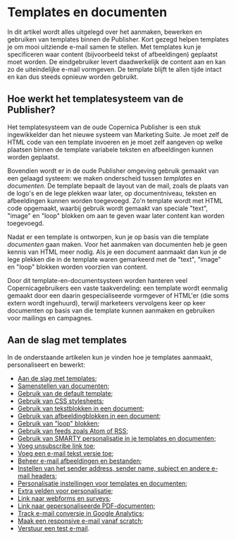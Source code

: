 # Templates en documenten

In dit artikel wordt alles uitgelegd over het aanmaken, bewerken en gebruiken
van templates binnen de Publisher. Kort gezegd helpen templates je om 
mooi uitziende e-mail samen te stellen. Met templates kun je specificeren waar
content (bijvoorbeeld tekst of afbeeldingen) geplaatst moet worden. De eindgebruiker
levert daadwerkelijk de content aan en kan zo de uiteindelijke e-mail vormgeven.
De template blijft te allen tijde intact en kan dus steeds opnieuw worden gebruikt.


## Hoe werkt het templatesysteem van de Publisher?

Het templatesysteem van de oude Copernica Publisher is een stuk ingewikkelder
dan het nieuwe systeem van Marketing Suite. Je moet zelf de HTML code van een
template invoeren en je moet zelf aangeven op welke plaatsen binnen de 
template variabele teksten en afbeeldingen kunnen worden geplaatst.

Bovendien wordt er in de oude Publisher omgeving gebruik gemaakt van een 
gelaagd systeem: we maken onderscheid tussen *templates* en 
*documenten*. De template bepaalt de layout van de mail, zoals de plaats van 
de logo's en de lege plekken waar later, op documentniveau, teksten en 
afbeeldingen kunnen worden toegevoegd. Zo'n template wordt met HTML code 
opgemaakt, waarbij gebruik wordt gemaakt van speciale "text", "image" en 
"loop" blokken om aan te geven waar later content kan worden toegevoegd.

Nadat er een template is ontworpen, kun je op basis van die template 
*documenten* gaan maken. Voor het aanmaken van documenten heb je geen kennis 
van HTML meer nodig. Als je een document aanmaakt dan kun je de lege plekken 
die in de template waren gemarkeerd met de "text", "image" en "loop" blokken
worden voorzien van content.

Door dit template-en-documentsysteen worden hanteren veel Copernicagebruikers
een vaste taakverdeling: een template wordt eenmalig gemaakt door een
daarin gespecialiseerde vormgever of HTML'er (die soms extern wordt ingehuurd),
terwijl marketeers vervolgens keer op keer documenten op basis van die 
template kunnen aanmaken en gebruiken voor mailings en campagnes.


## Aan de slag met templates

In de onderstaande artikelen kun je vinden hoe je templates aanmaakt, personaliseert
en bewerkt:

* [Aan de slag met templates](./getting-started-building-email-templates);
* [Samenstellen van documenten](./composing-email-documents-in-copernica);
* [Gebruik van de default template](./using-the-copernica-default-template);
* [Gebruik van CSS stylesheets](create-custom-templates);
* [Gebruik van tekstblokken in een document](./the-text-function-for-adding-textual-content-to-your-document);
* [Gebruik van afbeeldingblokken in een document](./the-image-function-for-adding-images-to-your-document);
* [Gebruik van "loop" blokken](./the-loop-function-to-iterate-content-in-your-email);
* [Gebruik van feeds zoals Atom of RSS](./the-loadfeed-function);
* [Gebruik van SMARTY personalisatie in je templates en documenten](./personalize-campaigns);
* [Voeg unsubscribe link toe](./personalization-functions-unsubscribe);
* [Voeg een e-mail tekst versie toe](./add-email-text-version);
* [Beheer e-mail afbeeldingen en bestanden](./email-files-and-images);
* [Instellen van het sender address, sender name, subject en andere e-mail headers](./sender-subject-and-other-email-headers);
* [Personalisatie instellingen voor templates en documenten](./document-and-template-personalization-settings);
* [Extra velden voor personalisatie](./extra-fields-for-personalizing);
* [Link naar webforms en surveys](./personalization-functions-webform);
* [Link naar gepersonaliseerde PDF-documenten](./personalization-functions-linkpdf);
* [Track e-mail conversie in Google Analytics](./prepare-hyperlinks-for-google-analytics);
* [Maak een responsive e-mail vanaf scratch](https://www.copernica.com/en/blog/how-to-create-a-responsive-html-email-from-scratch "How to create a responsive HTML email from scratch");
* [Verstuur een test e-mail](./send-a-test-mail-or-test-mailing).



<!-- 
## Copernica Publisher

Om mailings te versturen maken we gebruik van templates en documenten. Maar
let op: de oude Copernica Publisher omgeving maakt gebruik van een heel
ander templatesysteem en mailingsysteem dan de nieuwe Copernica Marketing 
Suite. En in tegenstelling tot veel andere onderdelen van de software kun je 
ook niet zomaar wisselen tussen het ene systeem en het andere. Als je een 
mailing gaat opmaken, moet je dus van te voren bepalen welke van de twee 
systemen je wilt gebruiken. 

Het oude systeem van Copernica Publisher vereist dat je zelf HTML code invoert
om een template op te maken, terwijl de nieuwe Marketing Suite een eenvoudige
drag-and-drop editor heeft waarmee je snel en makkelijk met de muis een mailing 
in elkaar kunt zetten. Het nieuwe systeem is dus een stuk gebruiksvriendelijker,
maar ook wat minder krachtig. Als je een obscure nieuwe (of juist oude) HTML of CSS 
truc wilt toepassen, dan kan dat soms niet met de nieuwe editor, terwijl dit 
met de oude editor natuurlijk wel mogelijk is: daar kun je gewoon de pure HTML 
code invoeren die zonder dat Copernica dat controleert naar de ontvangers
wordt verstuurt.

Ook biedt het oude systeem van de Publisher (nu nog) wat meer mogelijkheden 
om opvolgacties in te stellen. Dit is nog niet goed mogelijk met de nieuwe 
Marketing Suite drag-and-drop editor.


## Copernica Marketing Suite

De drag-and-drop editor van de nieuwe Copernica Marketing suite is 
makkelijk in het gebruik. Sterker nog, eigenlijk werkt het zo eenvoudig
dat je zonder een blik op deze documentatie te werpen al een mailing in elkaar 
kunt zetten. De editor stelt je in staat om teksten, afbeeldingen en buttons 
op te pakken en naar de juiste plaats in de template te slepen. Omdat de 
nieuwe editor zo eenvoudig is te gebruiken, beperken we ons daarom
tot het documenteren van de moeilijke onderdelen zoals personalisatie en
het instellen van scripts. 

Onder de motorkap worden alle templates opgeslagen als JSON bestanden. In dit
JSON bestand staat precies welke content je hebt toegevoegd en hoe de mailing
er uit moet komen te zien. Normaal gesproken hoef je deze JSON code 
nooit aan te passen en maak je enkel gebruik van de drag-and-drop editor
voor het bewerken van de mail. Echter, als je dat echt wilt, dan kun je de
onderliggende JSON inzien en zelfs bewerken. Copernica heeft een aparte 
website ontwikkeld, [www.responsiveemail.com](https://www.responsiveemail.com)
waar je precies kunt lezen aan welke eisen de JSON moet voldoen.


 -->
